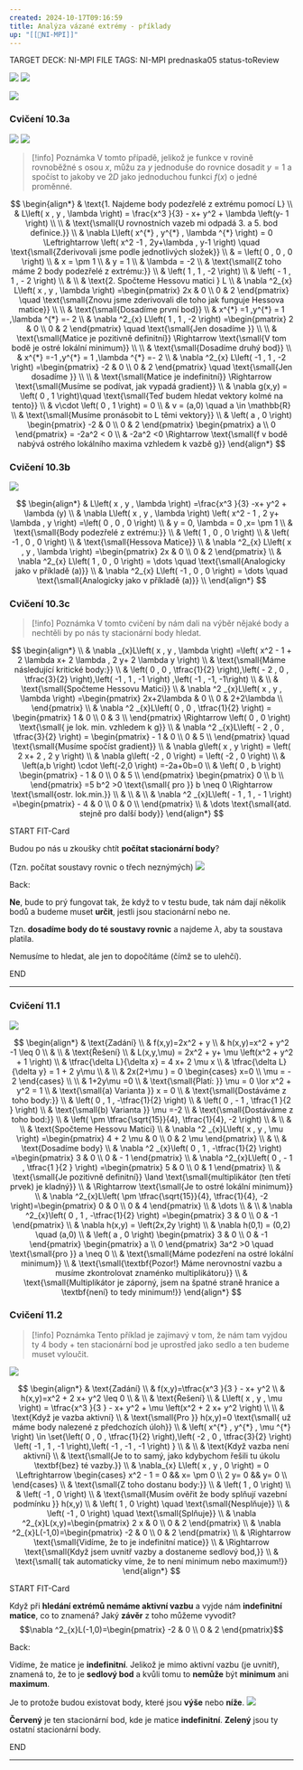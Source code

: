 ```yaml
---
created: 2024-10-17T09:16:59
title: Analýza vázané extrémy - příklady
up: "[[📖NI-MPI]]"
---
```


TARGET DECK: NI-MPI
FILE TAGS: NI-MPI prednaska05 status-toReview

![](../../Assets/Pasted%20image%2020241017092333.png)
![](../../Assets/Pasted%20image%2020241017092348.png)

![](../../Assets/Pasted%20image%2020241017092358.png)

### Cvičení 10.3a

![](../../Assets/Pasted%20image%2020241017100307.png)
![](../../Assets/Pasted%20image%2020241017100433.png)

> [!info] Poznámka
> V tomto případě, jelikož je funkce v rovině rovnoběžné s osou $x$, můžu za $y$ jednoduše do rovnice dosadit $y=1$ a spočíst to jakoby ve $2D$ jako jednoduchou funkci $f(x)$ o jedné proměnné.

<!-- Latex Equation -->

$$
\begin{align*}
& \text{1. Najdeme body podezřelé z extrému pomocí L} \\
& L\left( x , y , \lambda  \right) = \frac{x^3 }{3} - x+ y^2 + \lambda \left(y- 1  \right) \\ \\
& \text{\small{U rovnostních vazeb mi odpadá 3. a 5. bod definice.}} \\
& \nabla L\left( x^{*}  , y^{*} , \lambda ^{*} \right)  = 0 \Leftrightarrow \left( x^2 -1 , 2y+\lambda  , y-1 \right) \quad \text{\small{Zderivovali jsme podle jednotlivých složek}} \\
& = \left( 0 , 0 , 0 \right)  \\
& x = \pm 1 \\
& y = 1 \\
& \lambda = -2 \\
& \text{\small{Z toho máme 2 body podezřelé z extrému:}} \\
& \left( 1 , 1 , -2 \right) \\
& \left( - 1  , 1  , - 2  \right) \\
& \\
& \text{2. Spočteme Hessovu matici } L \\
& \nabla ^2_{x} L\left( x , y , \lambda  \right) =\begin{pmatrix} 2x & 0 \\ 0 & 2 \end{pmatrix} \quad \text{\small{Znovu jsme zderivovali dle toho jak funguje Hessova matice}} \\ \\
& \text{\small{Dosadíme první bod}}  \\
& x^{*} =1 ,y^{*} = 1 ,\lambda ^{*} =- 2 \\
& \nabla ^2_{x} L\left( 1 , 1 , -2 \right)  =\begin{pmatrix} 2 & 0 \\ 0 & 2 \end{pmatrix}  \quad \text{\small{Jen dosadíme }} \\ \\
& \text{\small{Matice je pozitivně definitní}} \Rightarrow \text{\small{V tom bodě je ostré lokální minimum}} \\ \\
& \text{\small{Dosadíme druhý bod}}  \\
& x^{*} =-1 ,y^{*} = 1 ,\lambda ^{*} =- 2 \\
& \nabla ^2_{x} L\left( -1 , 1 , -2 \right)  =\begin{pmatrix} -2 & 0 \\ 0 & 2 \end{pmatrix}   \quad \text{\small{Jen dosadíme }} \\ \\
& \text{\small{Matice je indefinitní}} \Rightarrow \text{\small{Musíme se podívat, jak vypadá gradient}} \\
& \nabla g(x,y) = \left( 0 , 1 \right)\quad \text{\small{Teď budem hledat vektory kolmé na tento}} \\
& v\cdot \left( 0 , 1 \right) = 0 \\
& v = (a,0) \quad a \in \mathbb{R}  \\
& \text{\small{Musíme pronásobit to L těmi vektory}} \\
& \left( a , 0 \right) \begin{pmatrix} -2 & 0 \\ 0 & 2 \end{pmatrix} \begin{pmatrix} a \\ 0 \end{pmatrix} = -2a^2 < 0 \\
& -2a^2 <0 \Rightarrow \text{\small{f v bodě nabývá ostrého lokálního maxima vzhledem k vazbě g}}
\end{align*}
$$

### Cvičení 10.3b

![](../../Assets/Pasted%20image%2020241017145332.png)

<!-- Latex Equation -->

$$
\begin{align*}
& L\left( x , y , \lambda  \right) =\frac{x^3 }{3} -x+ y^2 + \lambda (y) \\
& \nabla L\left( x , y , \lambda  \right) \left( x^2 - 1 , 2 y+ \lambda , y \right) =\left( 0 , 0 , 0 \right)  \\
& y = 0, \lambda = 0 ,x= \pm 1  \\
& \text{\small{Body podezřelé z extrému:}}  \\
& \left( 1 , 0 , 0 \right)  \\
& \left( -1 , 0 , 0 \right)  \\
& \text{\small{Hessova Matice}} \\
& \nabla ^2_{x} L\left( x , y , \lambda  \right) =\begin{pmatrix} 2x & 0 \\ 0 & 2 \end{pmatrix} \\
& \nabla ^2_{x} L\left( 1 , 0 , 0 \right)  = \dots  \quad \text{\small{Analogicky jako v příkladě (a)}} \\
& \nabla ^2_{x} L\left( -1 , 0 , 0 \right)  = \dots \quad \text{\small{Analogicky jako v příkladě (a)}} \\
\end{align*}
$$

### Cvičení 10.3c

> [!info] Poznámka
> V tomto cvičení by nám dali na výběr nějaké body a nechtěli by po nás ty stacionární body hledat.

<!-- Latex Equation -->

$$
\begin{align*} \\
& \nabla _{x}L\left( x , y , \lambda  \right) =\left( x^2 - 1 + 2 \lambda x+ 2 \lambda  , 2 y+ 2 \lambda y \right)  \\
& \text{\small{Máme následující kritické body:}}  \\
& \left( 0 , 0 , \tfrac{1}{2} \right),\left( - 2 , 0 , \tfrac{3}{2}  \right),\left( -1 , 1 , -1 \right) ,\left( -1 , -1,  -1\right)  \\
&  \\
& \text{\small{Spočteme Hessovu Matici}} \\
& \nabla ^2 _{x}L\left( x , y , \lambda  \right) =\begin{pmatrix} 2x+2\lambda  & 0 \\ 0 & 2+2\lambda \\ \end{pmatrix}  \\
& \nabla ^2 _{x}L\left( 0 , 0 , \tfrac{1}{2} \right) = \begin{pmatrix} 1  & 0 \\ 0  & 3 \\ \end{pmatrix} \Rightarrow \left( 0 , 0 \right) \text{\small{ je lok. min. vzhledem k g}} \\
& \nabla ^2 _{x}L\left( - 2  , 0  , \tfrac{3}{2} \right) = \begin{pmatrix} - 1  & 0  \\ 0  & 5 \\ \end{pmatrix} \quad \text{\small{Musíme spočíst gradient}} \\
& \nabla g\left( x , y \right) = \left( 2 x+ 2 , 2 y \right)  \\
& \nabla g\left( -2 , 0 \right) = \left( -2 , 0 \right)  \\
& \left(a,b \right) \cdot \left(-2,0 \right) =-2a+0b=0 \\
& \left( 0 , b \right) \begin{pmatrix} - 1  & 0  \\ 0  & 5  \\ \end{pmatrix} \begin{pmatrix} 0  \\ b \\ \end{pmatrix} =5 b^2 >0 \text{\small{ pro }}  b \neq 0 \Rightarrow \text{\small{ostr. lok.min.}}  \\
&  \\
&  \\
& \nabla ^2 _{x}L\left( - 1  , 1  , - 1  \right) =\begin{pmatrix} - 4  & 0  \\ 0  & 0 \\  \end{pmatrix} \\
& \dots \text{\small{atd. stejně pro další body}}
\end{align*}
$$

START
FIT-Card

Budou po nás u zkoušky chtít **počítat stacionární body**?

(Tzn. počítat soustavy rovnic o třech neznýmých)
![](../../Assets/Pasted%20image%2020241017150855.png)

Back:

**Ne**, bude to prý fungovat tak, že když to v testu bude, tak nám dají několik bodů a budeme muset **určit**, jestli jsou stacionární nebo ne.

Tzn. **dosadíme body do té soustavy rovnic** a najdeme $\lambda$, aby ta soustava platila.

Nemusíme to hledat, ale jen to dopočítáme (čímž se to ulehčí).
<!--ID: 1729236692597-->
END

---

### Cvičení 11.1

![](../../Assets/Pasted%20image%2020241017153209.png)

<!-- Latex Equation -->

$$
\begin{align*}
& \text{Zadání} \\
& f(x,y)=2x^2 + y \\
& h(x,y)=x^2 + y^2 -1 \leq 0  \\
& \\
& \text{Řešení} \\
& L(x,y,\mu) = 2x^2 + y+ \mu \left(x^2 + y^2 + 1  \right)  \\
& \tfrac{\delta L}{\delta x} = 4 x+ 2 \mu x \\
& \tfrac{\delta L}{\delta y} = 1 + 2 y\mu  \\
&  \\
& 2x(2+\mu ) = 0 \begin{cases} x=0 \\ \mu = - 2 \end{cases}   \\ \\
& 1+2y\mu =0  \\
& \text{\small{Platí: }} \mu = 0 \lor x^2 + y^2 = 1 \\
& \text{\small{a) Varianta }} x = 0 \\
& \text{\small{Dostáváme z toho body:}}  \\
& \left( 0 , 1 , -\tfrac{1}{2} \right) \\
& \left( 0  , - 1  , \tfrac{1 }{2 }  \right) \\
& \text{\small{b) Varianta }} \mu =-2 \\
& \text{\small{Dostáváme z toho bod:}}  \\
& \left( \pm \tfrac{\sqrt{15}}{4}, \tfrac{1}{4}, -2 \right)  \\
& \\
& \\
& \text{Spočteme Hessovu Matici} \\
& \nabla ^2 _{x}L\left( x , y , \mu  \right) =\begin{pmatrix} 4 + 2 \mu  & 0  \\ 0  & 2 \mu  \end{pmatrix}  \\
& \\
& \text{Dosadíme body} \\
& \nabla ^2 _{x}\left( 0 , 1 , -\tfrac{1}{2}  \right) =\begin{pmatrix} 3  & 0 \\ 0  & - 1  \end{pmatrix}  \\
& \nabla ^2_{x}L\left( 0  , - 1  , \tfrac{1 }{2 }  \right)  =\begin{pmatrix} 5  & 0  \\ 0  & 1  \end{pmatrix} \\
& \text{\small{Je pozitivně definitní}} \land \text{\small{multiplikátor (ten třetí prvek) je kladný}} \\
& \Rightarrow \text{\small{Je to ostré lokální minimum}}  \\
& \nabla ^2_{x}L\left( \pm \tfrac{\sqrt{15}}{4}, \tfrac{1}{4}, -2 \right)=\begin{pmatrix} 0 & 0 \\ 0 & 4 \end{pmatrix}  \\
& \dots \\
&  \\
& \nabla ^2_{x}\left( 0 , 1 , -\tfrac{1}{2}  \right) =\begin{pmatrix} 3 & 0 \\ 0 & -1 \end{pmatrix}  \\
& \nabla h(x,y) = \left(2x,2y \right)  \\
& \nabla h(0,1) = (0,2)  \quad (a,0) \\
& \left( a , 0 \right) \begin{pmatrix} 3 & 0 \\ 0 & -1 \end{pmatrix} \begin{pmatrix} a \\ 0 \end{pmatrix} 3a^2 >0  \quad \text{\small{pro }} a \neq 0 \\
& \text{\small{Máme podezření na ostré lokální minimum}}  \\
& \text{\small{\textbf{Pozor!} Máme nerovnostní vazbu a musíme zkontrolovat znaménko multiplikátoru}} \\
& \text{\small{Multiplikátor je záporný, jsem na špatné straně hranice a \textbf{není}  to tedy minimum!}} 
\end{align*}
$$

### Cvičení 11.2

> [!info] Poznámka
> Tento příklad je zajímavý v tom, že nám tam vyjdou ty 4 body + ten stacionární bod je uprostřed jako sedlo a ten budeme muset vyloučit.

![](../../Assets/Pasted%20image%2020241017155638.png)

<!-- Latex Equation -->

$$
\begin{align*}
& \text{Zadání} \\
& f(x,y)=\tfrac{x^3 }{3 } - x+ y^2  \\
& h(x,y)=x^2 + 2 x+ y^2 \leq 0  \\
& \\
& \text{Řešení} \\
& L\left( x , y , \mu  \right) = \tfrac{x^3 }{3 } - x+ y^2 + \mu \left(x^2 + 2 x+ y^2 \right) \\ \\
& \text{Když je vazba aktivní} \\
& \text{\small{Pro }} h(x,y)=0 \text{\small{ už máme body nalezené z předchozích úloh}} \\
& \left( x^{*} , y^{*}  , \mu ^{*}  \right) \in \set{\left( 0 , 0 , \tfrac{1}{2} \right),\left( -2 , 0 , \tfrac{3}{2}  \right) \left( -1 , 1 , -1 \right),\left( -1 , -1 , -1 \right)  } \\
& \\
& \text{Když vazba není aktivní} \\
& \text{\small{Je to to samý, jako kdybychom řešili tu úkolu \textbf{bez} té vazby.}}  \\
& \nabla_{x} L\left( x , y , 0 \right) = 0 \Leftrightarrow \begin{cases} x^2 - 1 = 0  && x= \pm 0  \\ 2 y= 0 && y= 0  \\
\end{cases}  \\
& \text{\small{Z toho dostanu body:}}  \\
& \left( 1 , 0 \right)  \\
& \left( -1 , 0 \right)  \\
& \text{\small{Musím ověřit že body splňují vazební podmínku }} h(x,y) \\
& \left( 1 , 0 \right) \quad \text{\small{Nesplňuje}} \\
& \left( -1 , 0 \right) \quad \text{\small{Splňuje}} \\
& \nabla ^2_{x}L(x,y)=\begin{pmatrix} 2 x & 0  \\ 0  & 2  \end{pmatrix}  \\
& \nabla ^2_{x}L(-1,0)=\begin{pmatrix} -2 & 0 \\ 0 & 2 \end{pmatrix}  \\
& \Rightarrow \text{\small{Vidíme, že to je indefinitní matice}}  \\
& \Rightarrow \text{\small{Když jsem uvnitř vazby a dostaneme sedlový bod,}}  \\
& \text{\small{ tak automaticky víme, že to není minimum nebo maximum!}}
\end{align*}
$$

START
FIT-Card

Když při **hledání extrémů** **nemáme aktivní vazbu** a vyjde nám **indefinitní matice**, co to znamená? Jaký **závěr** z toho můžeme vyvodit?
$$\nabla ^2_{x}L(-1,0)=\begin{pmatrix} -2 & 0 \\ 0 & 2 \end{pmatrix}$$

Back:

Vidíme, že matice je **indefinitní**. Jelikož je mimo aktivní vazbu (je uvnitř), znamená to, že to je **sedlový bod** a kvůli tomu to **nemůže** být **minimum** ani **maximum**.

<!-- ExplanationStart -->

Je to protože budou existovat body, které jsou **výše** nebo **níže**.
![](../../Assets/Pasted%20image%2020241017162130.png)

**Červený** je ten stacionární bod, kde je matice **indefinitní**.
**Zelený** jsou ty ostatní stacionární body.

<!-- ExplanationEnd -->
<!--ID: 1729236692608-->
END

---
